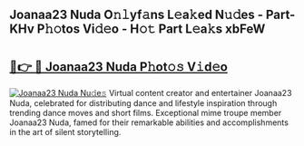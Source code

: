 ## Joanaa23 Nuda O𝚗𝚕yf𝚊ns L𝚎a𝚔ed N𝚞𝚍es - Part-KHv P𝚑𝚘tos Vi𝚍𝚎o - H𝚘𝚝 Part L𝚎a𝚔s xbFeW

# <h2><a href="http://kf6s7wx.oniu.top/?m=Joanaa23+Nuda">🔗👉 🔴 Joanaa23 Nuda P𝚑ot𝚘𝚜 V𝚒d𝚎o</a></h2>

[![Joanaa23 Nuda Nu𝚍e𝚜](https://i.imgur.com/0qMVB7G.gif)](http://kf6s7wx.oniu.top/?m=Joanaa23+Nuda)
Virtual content creator and entertainer Joanaa23 Nuda, celebrated for distributing dance and lifestyle inspiration through trending dance moves and short films. Exceptional mime troupe member Joanaa23 Nuda, famed for their remarkable abilities and accomplishments in the art of silent storytelling.  
